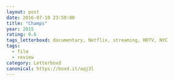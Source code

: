 ```yaml
---
layout: post 
date: 2016-07-10 23:59:00
title: "Champs"
year: 2015
rating: 0.6
tags_letterboxd: documentary, Netflix, streaming, HDTV, NYC
tags:
  - film
  - review
category: Letterboxd
canonical: https://boxd.it/aqj3l
---
```

